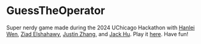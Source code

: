 # GuessTheOperator

Super nerdy game made during the 2024 UChicago Hackathon with [Hanlei Wen](https://github.com/hanleiwen), [Ziad Elshahawy](https://github.com/zelshahawy), [Justin Zhang](https://github.com/chenjiaz2022), and [Jack Hu](https://github.com/jackqchu). Play it [here](https://adenchen27.github.io/GuessTheOperator/index.html). Have fun!

